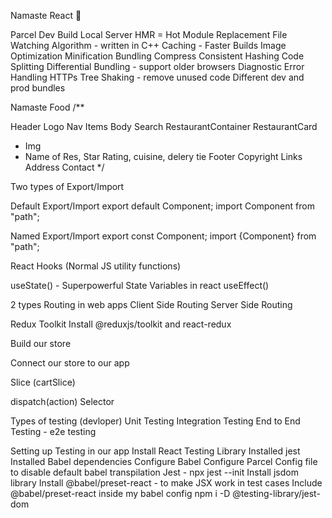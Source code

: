 Namaste React 🚀

Parcel
Dev Build
Local Server
HMR = Hot Module Replacement
File Watching Algorithm - written in C++
Caching - Faster Builds
Image Optimization
Minification
Bundling
Compress
Consistent Hashing
Code Splitting
Differential Bundling - support older browsers
Diagnostic
Error Handling
HTTPs
Tree Shaking - remove unused code
Different dev and prod bundles




Namaste Food
/**

Header
Logo
Nav Items
Body
Search
RestaurantContainer
RestaurantCard
 - Img
 - Name of Res, Star Rating, cuisine, delery tie
Footer
Copyright
Links
Address
Contact */



Two types of Export/Import

Default Export/Import
export default Component; import Component from "path";

Named Export/Import
export const Component; import {Component} from "path";



React Hooks
(Normal JS utility functions)

useState() - Superpowerful State Variables in react
useEffect()



2 types Routing in web apps
Client Side Routing
Server Side Routing



Redux Toolkit
Install @reduxjs/toolkit and react-redux

Build our store

Connect our store to our app

Slice (cartSlice)

dispatch(action)
Selector

Types of testing (devloper)
Unit Testing
Integration Testing
End to End Testing - e2e testing


Setting up Testing in our app
Install React Testing Library
Installed jest
Installed Babel dependencies
Configure Babel
Configure Parcel Config file to disable default babel transpilation
Jest - npx jest --init
Install jsdom library
Install @babel/preset-react - to make JSX work in test cases
Include @babel/preset-react inside my babel config
npm i -D @testing-library/jest-dom
